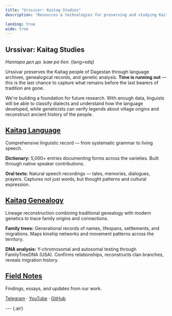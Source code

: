 ```yaml
---
title: "Urssivar: Kaitag Studies"
description: "Resources & technologies for preserving and studying Kaitag language, culture, history, and people."

landing: true
wide: true
---
```


<script setup lang="ts">
import Stamp from "@/components/Stamp.vue";
import VillageMap from "@/components/VillageMap.vue";
import PostCard from "@/components/PostCard.vue";
import { data as notes } from './notes/notes.data';
</script>

<article>

# Urssivar: Kaitag Studies

_Наллара дел да. Ьам ра бел._ {lang=xdq}

Urssivar preserves the Kaitag people of Dagestan through language archives, genealogical records, and genetic analysis. **Time is running out** — this is the last chance to capture what remains before the last bearers of tradition are gone.

</article>

<VillageMap />

<article>

We're building a foundation for future research. With enough data, linguists will be able to classify dialects and understand how the language developed, while geneticists can verify legends about village origins and reconstruct ancient history of the people.

## [Kaitag Language](./language/)

Comprehensive linguistic record — from systematic grammar to living speech.

**Dictionary:** 5,000+ entries documenting forms across the varieties. Built through native speaker contributions.

**Oral texts:** Natural speech recordings — tales, memories, dialogues, prayers. Captures not just words, but thought patterns and cultural expression.

## [Kaitag Genealogy](./genealogy/)

Lineage reconstruction combining traditional genealogy with modern genetics to trace family origins and connections.

**Family trees:** Generational records of names, lifespans, settlements, and migrations. Maps kinship networks and movement patterns across the territory.

**DNA analysis:** Y-chromosomal and autosomal testing through FamilyTreeDNA (USA). Confirms relationships, reconstructs clan branches, reveals migration history.

</article>

<Stamp />

<article>

## [Field Notes](./notes/)

Findings, essays, and updates from our work.

[Telegram](https://t.me/urssivar) · [YouTube](https://youtube.com/@urssivar) ·
[GitHub](https://github.com/urssivar)

--- {.air}

<PostCard v-for="n in notes.slice(0, 3)" :key="n.url" :page="n"/>

</article>
